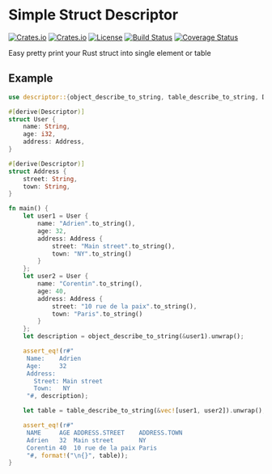 # Simple Struct Descriptor

[![Crates.io](https://img.shields.io/crates/v/descriptor?style=flat-square)](https://crates.io/crates/descriptor)
[![Crates.io](https://img.shields.io/crates/d/descriptor?style=flat-square)](https://crates.io/crates/descriptor)
[![License](https://img.shields.io/badge/license-Apache%202.0-blue?style=flat-square)](https://github.com/XciD/descriptor/blob/main/LICENSE)
[![Build Status](https://img.shields.io/github/workflow/status/XciD/descriptor/CI/main?style=flat-square)](https://github.com/XciD/descriptor/actions/workflows/ci.yml?query=branch%3Amain)
[![Coverage Status](https://coveralls.io/repos/github/XciD/descriptor/badge.svg?branch=main)](https://coveralls.io/github/XciD/descriptor?branch=main)

Easy pretty print your Rust struct into single element or table

## Example

```rust
use descriptor::{object_describe_to_string, table_describe_to_string, Descriptor};

#[derive(Descriptor)]
struct User {
    name: String,
    age: i32,
    address: Address,
}

#[derive(Descriptor)]
struct Address {
    street: String,
    town: String,
}

fn main() {
    let user1 = User {
        name: "Adrien".to_string(),
        age: 32,
        address: Address {
            street: "Main street".to_string(),
            town: "NY".to_string()
        }
    };
    let user2 = User {
        name: "Corentin".to_string(),
        age: 40,
        address: Address {
            street: "10 rue de la paix".to_string(),
            town: "Paris".to_string()
        }
    };
    let description = object_describe_to_string(&user1).unwrap();

    assert_eq!(r#"
     Name:    Adrien
     Age:     32
     Address:
       Street: Main street
       Town:   NY
     "#, description);

    let table = table_describe_to_string(&vec![user1, user2]).unwrap();

    assert_eq!(r#"
     NAME     AGE ADDRESS.STREET    ADDRESS.TOWN
     Adrien   32  Main street       NY
     Corentin 40  10 rue de la paix Paris
     "#, format!("\n{}", table));
}
```
